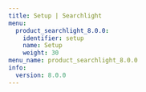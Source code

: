 ```yaml
---
title: Setup | Searchlight
menu:
  product_searchlight_8.0.0:
    identifier: setup
    name: Setup
    weight: 30
menu_name: product_searchlight_8.0.0
info:
  version: 8.0.0
---
```



